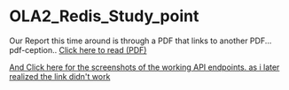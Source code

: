 # OLA2_Redis_Study_point
Our Report this time around is through a PDF that links to another PDF...
pdf-ception..
[Click here to read (PDF)](https://github.com/TofuBytes-Studies-Group/OLA2_Redis_Study_point/blob/main/oLA2_REPORT.pdf)

[And Click here for the screenshots of the working API endpoints. as i later realized the link didn't work](https://github.com/TofuBytes-Studies-Group/OLA2_Redis_Study_point/blob/main/OLA2_Redis_APP_ENDPOINTS.pdf)
